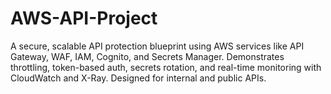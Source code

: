 # AWS-API-Project
A secure, scalable API protection blueprint using AWS services like API Gateway, WAF, IAM, Cognito, and Secrets Manager. Demonstrates throttling, token-based auth, secrets rotation, and real-time monitoring with CloudWatch and X-Ray. Designed for internal and public APIs.
